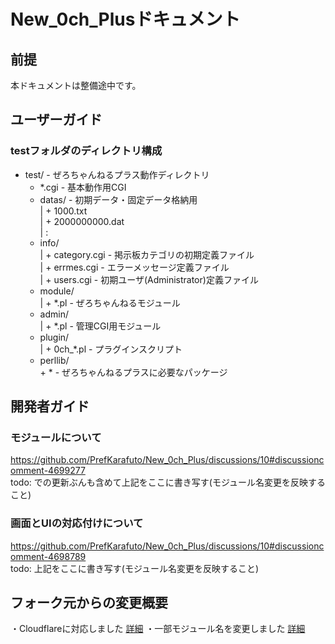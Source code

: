 # New_0ch_Plusドキュメント
## 前提
本ドキュメントは整備途中です。  

## ユーザーガイド
### testフォルダのディレクトリ構成
 + test/                      - ぜろちゃんねるプラス動作ディレクトリ  
    + *.cgi                   - 基本動作用CGI  
    + datas/                  - 初期データ・固定データ格納用  
    |  + 1000.txt  
    |  + 2000000000.dat  
    |  :  
    + info/  
    |  + category.cgi         - 掲示板カテゴリの初期定義ファイル  
    |  + errmes.cgi           - エラーメッセージ定義ファイル  
    |  + users.cgi            - 初期ユーザ(Administrator)定義ファイル  
    + module/  
    |  + *.pl                 - ぜろちゃんねるモジュール  
    + admin/  
    |  + *.pl                 - 管理CGI用モジュール  
    + plugin/  
    |  + 0ch_*.pl             - プラグインスクリプト  
    + perllib/  
       \+ \*                    - ぜろちゃんねるプラスに必要なパッケージ  

## 開発者ガイド
### モジュールについて
https://github.com/PrefKarafuto/New_0ch_Plus/discussions/10#discussioncomment-4699277  
todo: での更新ぶんも含めて上記をここに書き写す(モジュール名変更を反映すること)
  
### 画面とUIの対応付けについて
https://github.com/PrefKarafuto/New_0ch_Plus/discussions/10#discussioncomment-4698789  
todo: 上記をここに書き写す(モジュール名変更を反映すること)
  
## フォーク元からの変更概要
・Cloudflareに対応しました
[詳細](https://github.com/PrefKarafuto/New_0ch_Plus/issues/1)
・一部モジュール名を変更しました
[詳細](https://github.com/PrefKarafuto/New_0ch_Plus/issues/4)
